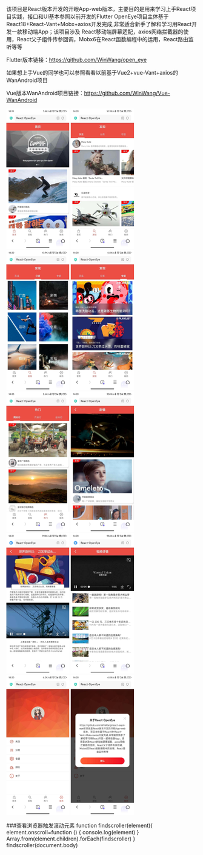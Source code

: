 该项目是React版本开发的开眼App-web版本，主要目的是用来学习上手React项目实践，接口和UI基本参照以前开发的Flutter
OpenEye项目主体基于React18+React-Vant+Mobx+axios开发完成,非常适合新手了解和学习用React开发一款移动端App；该项目涉及
React移动端屏幕适配，axios网络拦截器的使用，React父子组件传参回调，Mobx6在React函数编程中的运用，React路由监听等等

Flutter版本链接：https://github.com/WinWang/open_eye

如果想上手Vue的同学也可以参照看看以前基于Vue2+vue-Vant+axios的WanAndroid项目<br/>

Vue版本WanAndroid项目链接：https://github.com/WinWang/Vue-WanAndroid


<img src="https://github.com/WinWang/react-oepn-eye/blob/master/screenShot/1.jpg" width="33%">
<img src="https://github.com/WinWang/react-oepn-eye/blob/master/screenShot/2.jpg" width="33%">
<img src="https://github.com/WinWang/react-oepn-eye/blob/master/screenShot/3.jpg" width="33%">
<img src="https://github.com/WinWang/react-oepn-eye/blob/master/screenShot/4.jpg" width="33%">
<img src="https://github.com/WinWang/react-oepn-eye/blob/master/screenShot/5.jpg" width="33%">
<img src="https://github.com/WinWang/react-oepn-eye/blob/master/screenShot/6.jpg" width="33%">
<img src="https://github.com/WinWang/react-oepn-eye/blob/master/screenShot/7.jpg" width="33%">
<img src="https://github.com/WinWang/react-oepn-eye/blob/master/screenShot/8.jpg" width="33%">
<img src="https://github.com/WinWang/react-oepn-eye/blob/master/screenShot/9.jpg" width="33%">
<img src="https://github.com/WinWang/react-oepn-eye/blob/master/screenShot/10.jpg" width="33%">



###查看浏览器触发滚动元素
function findscroller(element){
element.onscroll=function () {
console.log(element)
}
Array.from(element.children).forEach(findscroller)
}
findscroller(document.body)
